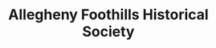 ---
layout: repo
title: "Allegheny Foothills Historical Society"
id: 15022
permalink: repos/15022/
---